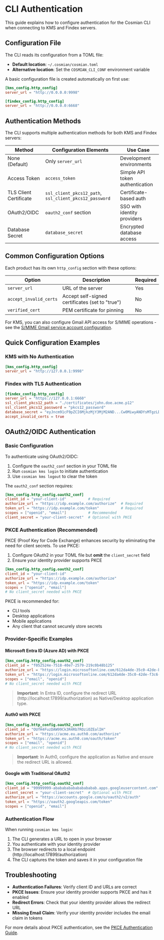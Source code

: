 # CLI Authentication

This guide explains how to configure authentication for the Cosmian CLI when connecting to KMS and Findex servers.

## Configuration File

The CLI reads its configuration from a TOML file:

- **Default location**: `~/.cosmian/cosmian.toml`
- **Alternative location**: Set the `COSMIAN_CLI_CONF` environment variable

A basic configuration file is created automatically on first use:

```toml
[kms_config.http_config]
server_url = "http://0.0.0.0:9998"

[findex_config.http_config]
server_url = "http://0.0.0.0:6668"
```

## Authentication Methods

The CLI supports multiple authentication methods for both KMS and Findex servers:

| Method | Configuration Elements | Use Case |
|--------|------------------------|----------|
| None (Default) | Only `server_url` | Development environments |
| Access Token | `access_token` | Simple API token authentication |
| TLS Client Certificate | `ssl_client_pkcs12_path`, `ssl_client_pkcs12_password` | Certificate-based auth |
| OAuth2/OIDC | `oauth2_conf` section | SSO with identity providers |
| Database Secret | `database_secret` | Encrypted database access |

## Common Configuration Options

Each product has its own `http_config` section with these options:

| Option | Description | Required |
|--------|-------------|----------|
| `server_url` | URL of the server | Yes |
| `accept_invalid_certs` | Accept self-signed certificates (set to "true") | No |
| `verified_cert` | PEM certificate for pinning | No |

For KMS, you can also configure Gmail API access for S/MIME operations - see the [S/MIME Gmail service account configuration](./smime_gmail.md).

## Quick Configuration Examples

### KMS with No Authentication

```toml
[kms_config.http_config]
server_url = "http://127.0.0.1:9998"
```

### Findex with TLS Authentication

```toml
[findex_config.http_config]
server_url = "https://127.0.0.1:6660"
ssl_client_pkcs12_path = "./certificates/john.doe.acme.p12"
ssl_client_pkcs12_password = "pkcs12_password"
database_secret = "eyJncm91cF9pZCI6MjkzMjY3MjM2AND...Cw0MiwyANDYsMTgzLDg1XX0="
accept_invalid_certs = true
```

## OAuth2/OIDC Authentication

### Basic Configuration

To authenticate using OAuth2/OIDC:

1. Configure the `oauth2_conf` section in your TOML file
2. Run `cosmian kms login` to initiate authentication 
3. Use `cosmian kms logout` to clear the token

The `oauth2_conf` section requires:

```toml
[kms_config.http_config.oauth2_conf]
client_id = "your-client-id"          # Required
authorize_url = "https://idp.example.com/authorize"  # Required
token_url = "https://idp.example.com/token"          # Required
scopes = ["openid", "email"]          # Recommended
client_secret = "your-client-secret"  # Optional with PKCE
```

### PKCE Authentication (Recommended)

PKCE (Proof Key for Code Exchange) enhances security by eliminating the need for client secrets. To use PKCE:

1. Configure OAuth2 in your TOML file but **omit** the `client_secret` field
2. Ensure your identity provider supports PKCE

```toml
[kms_config.http_config.oauth2_conf]
client_id = "your-client-id"
authorize_url = "https://idp.example.com/authorize"
token_url = "https://idp.example.com/token"
scopes = ["openid", "email"]
# No client_secret needed with PKCE
```

PKCE is recommended for:
- CLI tools
- Desktop applications
- Mobile applications
- Any client that cannot securely store secrets

### Provider-Specific Examples

#### Microsoft Entra ID (Azure AD) with PKCE

```toml
[kms_config.http_config.oauth2_conf]
client_id = "f052524e-7518-40e7-2579-219c0b48b125"
authorize_url = "https://login.microsoftonline.com/612da4de-35c0-42de-ba56-174c4e562c96/oauth2/authorize"
token_url = "https://login.microsoftonline.com/612da4de-35c0-42de-f3c6-174b69062c96/oauth2/token"
scopes = ["email", "openid"]
# No client_secret needed with PKCE
```

> **Important**: In Entra ID, configure the redirect URL (http://localhost:17899/authorization) as Native/Desktop application type.

#### Auth0 with PKCE

```toml
[kms_config.http_config.oauth2_conf]
client_id = "OUfH4FuzDAW99Ck3R4Rb7ROziOZEalIH"
authorize_url = "https://acme.eu.auth0.com/authorize"
token_url = "https://acme.eu.auth0.com/oauth/token"
scopes = ["email", "openid"]
# No client_secret needed with PKCE
```

> **Important**: In Auth0, configure the application as Native and ensure the redirect URL is allowed.

#### Google with Traditional OAuth2

```toml
[kms_config.http_config.oauth2_conf]
client_id = "99999999-abababababababababab.apps.googleusercontent.com"
client_secret = "your-client-secret"  # Optional with PKCE
authorize_url = "https://accounts.google.com/o/oauth2/v2/auth"
token_url = "https://oauth2.googleapis.com/token"
scopes = ["openid", "email"]
```

### Authentication Flow

When running `cosmian kms login`:

1. The CLI generates a URL to open in your browser
2. You authenticate with your identity provider
3. The browser redirects to a local endpoint (http://localhost:17899/authorization)
4. The CLI captures the token and saves it in your configuration file

## Troubleshooting

- **Authentication Failures**: Verify client ID and URLs are correct
- **PKCE Issues**: Ensure your identity provider supports PKCE and has it enabled
- **Redirect Errors**: Check that your identity provider allows the redirect URL
- **Missing Email Claim**: Verify your identity provider includes the email claim in tokens

For more details about PKCE authentication, see the [PKCE Authentication Guide](../../documentation/docs/pkce_authentication.md).
